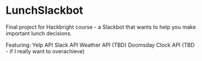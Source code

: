# LunchSlackbot
Final project for Hackbright course - a Slackbot that wants to help you make important lunch decisions.

Featuring:
Yelp API
Slack API
Weather API (TBD)
Doomsday Clock API (TBD - if I really want to overachieve)
